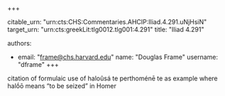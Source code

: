 +++


citable_urn: "urn:cts:CHS:Commentaries.AHCIP:Iliad.4.291.uNjHsiN"
target_urn: "urn:cts:greekLit:tlg0012.tlg001:4.291"
title: "Iliad 4.291"

authors:
- email: "frame@chs.harvard.edu"
  name: "Douglas Frame"
  username: "dframe"
+++

<p>citation of formulaic use of haloûsá te perthoménē te as example where halṓō means “to be seized” in Homer</p>